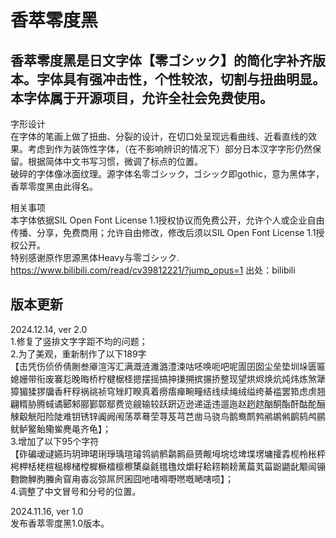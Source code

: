 # 香萃零度黑
## 香萃零度黑是日文字体【零ゴシック】的简化字补齐版本。字体具有强冲击性，个性较浓，切割与扭曲明显。本字体属于开源项目，允许全社会免费使用。
字形设计  
在字体的笔画上做了扭曲、分裂的设计，在切口处呈现远看曲线、近看直线的效果。考虑到作为装饰性字体，（在不影响辨识的情况下）部分日本汉字字形仍然保留。根据简体中文书写习惯，微调了标点的位置。  
破碎的字体像冰面纹理。源字体名零ゴシック，ゴシック即gothic，意为黑体字，香萃零度黑由此得名。  

相关事项  
本字体依据SIL Open Font License 1.1授权协议而免费公开，允许个人或企业自由传播、分享，免费商用；允许自由修改，修改后须以SIL Open Font License 1.1授权公开。  
特别感谢原作思源黑体Heavy与零ゴシック.   
https://www.bilibili.com/read/cv39812221/?jump_opus=1 出处：bilibili

## 版本更新
2024.12.14, ver 2.0  
1.修复了竖排文字字距不均的问题；  
2.为了美观，重新制作了以下189字  
【击凭伤侦侨倩劂叁厣渲泻汇满溉涟濉潞澧涑咕呸唤呃吧呢圊囝囡尘垒垫圳垛匮匾媳姗带衔废褰尨晚晦桥柠楗椐柽摁摆摇搞抻搛搠摈搌挢整现望烘烬焕炕炖炜炼煞犟獐猸猱猡牖香秆稃祸祧祯穹矬盯睽真着痨痦瘅畹疃结线续绳绒缢绔綦褴罢筘虑虏翘翩糈胁腾蜮谲郾邾郦鄞鄣鄢费览觎输较跃趼迈逊递遥违遛迤赵趔趑酗酮酯酐酤酡酾觫觳觥阳险陡难钥锈锌阗阙闱荡萃蓦茔荨芨芎芑凿马骁鸟鹅鸯鸸鹁鹇鹕鸺鹛鸫鸬鹂鱿鲈鳘鲐鳓鲎麂黾齐龟】；  
3.增加了以下95个字符  
【砟碥叆叇嬿玙玥珅珺琍琤瑀瑄璿鸰鹟鹡鹴鹮赑赟觍坶垸埝埤堞塄墉攉掱枧柃枨枰枵柙栝栳楦榀槔槠樘樨橛檑檩檫橥燊毹氆氇炆爝耔耠耢耥耪蓠萹芄菑鼢鼯龀颙闿镚覅朆觯朐螣肏窅甪毐惢弶屌屄囷囧吔啫嘚嘢嘫嘅嗮嗐唝】；  
4.调整了中文冒号和分号的位置。  

2024.11.16, ver 1.0  
发布香萃零度黑1.0版本。



